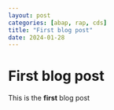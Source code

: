 ```yaml
---
layout: post
categories: [abap, rap, cds]
title: "First blog post"
date: 2024-01-28
---
```


# First blog post

This is the **first** blog post
